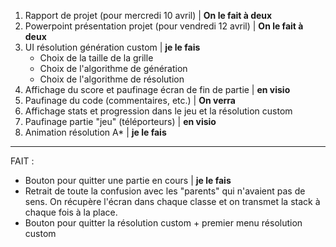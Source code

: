 1. Rapport de projet (pour mercredi 10 avril) | **On le fait à deux**
2. Powerpoint présentation projet (pour vendredi 12 avril) | **On le fait à deux**
3. UI résolution génération custom | **je le fais**
   - Choix de la taille de la grille
   - Choix de l'algorithme de génération
   - Choix de l'algorithme de résolution
4. Affichage du score et paufinage écran de fin de partie | **en visio**
5. Paufinage du code (commentaires, etc.) | **On verra**
6. Affichage stats et progression dans le jeu et la résolution custom
7. Paufinage partie "jeu" (téléporteurs) | **en visio**
8. Animation résolution A\* | **je le fais**

---

FAIT :

- Bouton pour quitter une partie en cours | **je le fais**
- Retrait de toute la confusion avec les "parents" qui n'avaient pas de sens. On récupère l'écran dans chaque classe et on transmet la stack à chaque fois à la place.
- Bouton pour quitter la résolution custom + premier menu résolution custom
